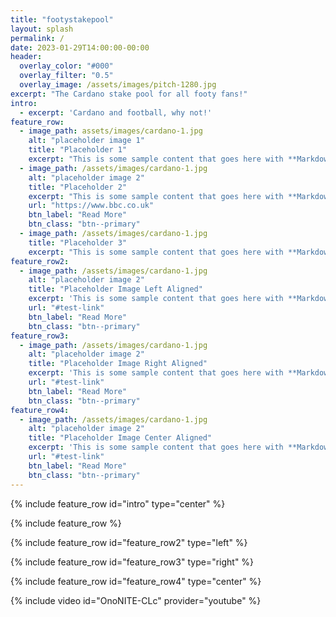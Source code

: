 ```yaml
---
title: "footystakepool"
layout: splash
permalink: /
date: 2023-01-29T14:00:00-00:00
header:
  overlay_color: "#000"
  overlay_filter: "0.5"
  overlay_image: /assets/images/pitch-1280.jpg
excerpt: "The Cardano stake pool for all footy fans!"
intro: 
  - excerpt: 'Cardano and football, why not!'
feature_row:
  - image_path: assets/images/cardano-1.jpg
    alt: "placeholder image 1"
    title: "Placeholder 1"
    excerpt: "This is some sample content that goes here with **Markdown** formatting."
  - image_path: /assets/images/cardano-1.jpg
    alt: "placeholder image 2"
    title: "Placeholder 2"
    excerpt: "This is some sample content that goes here with **Markdown** formatting."
    url: "https://www.bbc.co.uk"
    btn_label: "Read More"
    btn_class: "btn--primary"
  - image_path: /assets/images/cardano-1.jpg
    title: "Placeholder 3"
    excerpt: "This is some sample content that goes here with **Markdown** formatting."
feature_row2:
  - image_path: /assets/images/cardano-1.jpg
    alt: "placeholder image 2"
    title: "Placeholder Image Left Aligned"
    excerpt: 'This is some sample content that goes here with **Markdown** formatting. Left aligned with `type="left"`'
    url: "#test-link"
    btn_label: "Read More"
    btn_class: "btn--primary"
feature_row3:
  - image_path: /assets/images/cardano-1.jpg
    alt: "placeholder image 2"
    title: "Placeholder Image Right Aligned"
    excerpt: 'This is some sample content that goes here with **Markdown** formatting. Right aligned with `type="right"`'
    url: "#test-link"
    btn_label: "Read More"
    btn_class: "btn--primary"
feature_row4:
  - image_path: /assets/images/cardano-1.jpg
    alt: "placeholder image 2"
    title: "Placeholder Image Center Aligned"
    excerpt: 'This is some sample content that goes here with **Markdown** formatting. Centered with `type="center"`'
    url: "#test-link"
    btn_label: "Read More"
    btn_class: "btn--primary"
---
```


{% include feature_row id="intro" type="center" %}

{% include feature_row %}

{% include feature_row id="feature_row2" type="left" %}

{% include feature_row id="feature_row3" type="right" %}

{% include feature_row id="feature_row4" type="center" %}

{% include video id="OnoNITE-CLc" provider="youtube" %}
